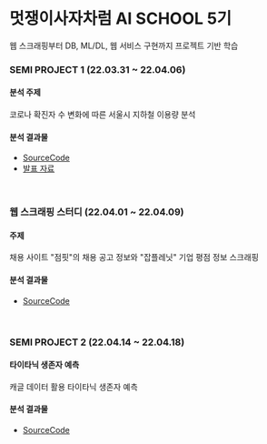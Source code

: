 # 멋쟁이사자차럼 AI SCHOOL 5기 
웹 스크래핑부터 DB, ML/DL, 웹 서비스 구현까지 프로젝트 기반 학습

### SEMI PROJECT 1 (22.03.31 ~ 22.04.06)
#### 분석 주제 
코로나 확진자 수 변화에 따른 서울시 지하철 이용량 분석

#### 분석 결과물
- [SourceCode](https://github.com/sihyeon3523/LikeLion-AI-School-5th/tree/main/SEMI1_%EB%A9%8B%EC%82%AC%EB%B8%8C%EB%A0%88%EC%9D%B8/SEMI1_SourceCode)
- [발표 자료](https://github.com/sihyeon3523/LikeLion-AI-School-5th/blob/main/SEMI1_%EB%A9%8B%EC%82%AC%EB%B8%8C%EB%A0%88%EC%9D%B8/SEMI1_LikelionBrain.pdf)
<br>


### 웹 스크래핑 스터디 (22.04.01 ~ 22.04.09)
#### 주제 
채용 사이트 "점핏"의 채용 공고 정보와 "잡플레닛" 기업 평점 정보 스크래핑

#### 분석 결과물
- [SourceCode](https://github.com/sihyeon3523/LikeLion-AI-School-5th/tree/main/%5B%EC%A0%9C%EC%B6%9C%ED%8C%8C%EC%9D%BC%5D%EC%B7%A8%EC%97%85%EC%97%94%EB%94%A9_%EA%B5%AC%EC%9D%B8%EA%B3%B5%EA%B3%A0%EC%8A%A4%ED%81%AC%EB%9E%98%ED%95%91/code)
<br>

### SEMI PROJECT 2 (22.04.14 ~ 22.04.18)
#### 타이타닉 생존자 예측
캐글 데이터 활용 타이타닉 생존자 예측

#### 분석 결과물
- [SourceCode](https://github.com/sihyeon3523/LikeLion-AI-School-5th/blob/main/Semi_Project2.ipynb)
